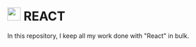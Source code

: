 # <img src="https://cdn.jsdelivr.net/gh/devicons/devicon/icons/react/react-original.svg" width="30" height="30" /> REACT 
In this repository, I keep all my work done with "React" in bulk.
